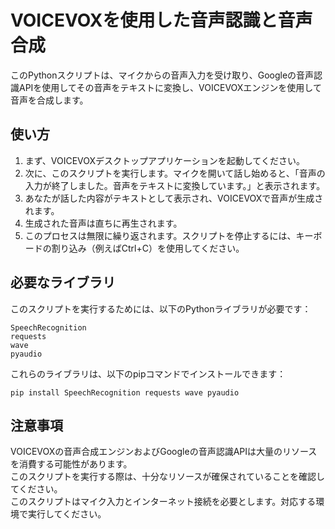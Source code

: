# VOICEVOXを使用した音声認識と音声合成
このPythonスクリプトは、マイクからの音声入力を受け取り、Googleの音声認識APIを使用してその音声をテキストに変換し、VOICEVOXエンジンを使用して音声を合成します。

## 使い方  
1. まず、VOICEVOXデスクトップアプリケーションを起動してください。
2. 次に、このスクリプトを実行します。マイクを開いて話し始めると、「音声の入力が終了しました。音声をテキストに変換しています。」と表示されます。
3. あなたが話した内容がテキストとして表示され、VOICEVOXで音声が生成されます。
4. 生成された音声は直ちに再生されます。
5. このプロセスは無限に繰り返されます。スクリプトを停止するには、キーボードの割り込み（例えばCtrl+C）を使用してください。
## 必要なライブラリ
このスクリプトを実行するためには、以下のPythonライブラリが必要です：
~~~
SpeechRecognition
requests
wave
pyaudio
~~~
これらのライブラリは、以下のpipコマンドでインストールできます：

~~~
pip install SpeechRecognition requests wave pyaudio
~~~
## 注意事項
VOICEVOXの音声合成エンジンおよびGoogleの音声認識APIは大量のリソースを消費する可能性があります。    
このスクリプトを実行する際は、十分なリソースが確保されていることを確認してください。  
このスクリプトはマイク入力とインターネット接続を必要とします。対応する環境で実行してください。
